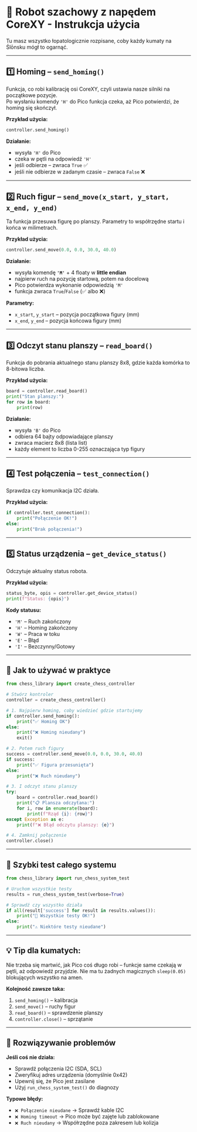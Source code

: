 # 🏁 Robot szachowy z napędem CoreXY - Instrukcja użycia

Tu masz wszystko łopatologicznie rozpisane, coby każdy kumaty na Ślōnsku mógł to ogarnąć.

---

## 1️⃣ Homing – `send_homing()`

Funkcja, co robi kalibrację osi CoreXY, czyli ustawia nasze silniki na początkowe pozycje.  
Po wysłaniu komendy `'H'` do Pico funkcja czeka, aż Pico potwierdzi, że homing się skończył.

**Przykład użycia:**
```python
controller.send_homing()
```

**Działanie:**
* wysyła `'H'` do Pico
* czeka w pętli na odpowiedź `'H'`
* jeśli odbierze – zwraca `True` ✅ 
* jeśli nie odbierze w zadanym czasie – zwraca `False` ❌

---

## 2️⃣ Ruch figur – `send_move(x_start, y_start, x_end, y_end)`

Ta funkcja przesuwa figurę po planszy.
Parametry to współrzędne startu i końca w milimetrach.

**Przykład użycia:**
```python
controller.send_move(0.0, 0.0, 30.0, 40.0)
```

**Działanie:**
* wysyła komendę **`'M'`** + 4 floaty w **little endian**
* najpierw ruch na pozycję startową, potem na docelową
* Pico potwierdza wykonanie odpowiedzią `'M'`
* funkcja zwraca `True`/`False` (✅ albo ❌)

**Parametry:**
* `x_start`, `y_start` – pozycja początkowa figury (mm)
* `x_end`, `y_end` – pozycja końcowa figury (mm)

---

## 3️⃣ Odczyt stanu planszy – `read_board()`

Funkcja do pobrania aktualnego stanu planszy 8x8, gdzie każda komórka to 8-bitowa liczba.

**Przykład użycia:**
```python
board = controller.read_board()
print("Stan planszy:")
for row in board:
    print(row)
```

**Działanie:**
* wysyła `'B'` do Pico
* odbiera 64 bajty odpowiadające planszy
* zwraca macierz 8x8 (lista list)
* każdy element to liczba 0-255 oznaczająca typ figury

---

## 4️⃣ Test połączenia – `test_connection()`

Sprawdza czy komunikacja I2C działa.

**Przykład użycia:**
```python
if controller.test_connection():
    print("Połączenie OK!")
else:
    print("Brak połączenia!")
```

---

## 5️⃣ Status urządzenia – `get_device_status()`

Odczytuje aktualny status robota.

**Przykład użycia:**
```python
status_byte, opis = controller.get_device_status()
print(f"Status: {opis}")
```

**Kody statusu:**
* `'M'` – Ruch zakończony
* `'H'` – Homing zakończony  
* `'W'` – Praca w toku
* `'E'` – Błąd
* `'I'` – Bezczynny/Gotowy

---

## 🚀 Jak to używać w praktyce

```python
from chess_library import create_chess_controller

# Stwórz kontroler
controller = create_chess_controller()

# 1. Najpierw homing, coby wiedzieć gdzie startujemy
if controller.send_homing():
    print("✅ Homing OK")
else:
    print("❌ Homing nieudany")
    exit()

# 2. Potem ruch figury
success = controller.send_move(0.0, 0.0, 30.0, 40.0)
if success:
    print("✅ Figura przesunięta")
else:
    print("❌ Ruch nieudany")

# 3. I odczyt stanu planszy
try:
    board = controller.read_board()
    print("📋 Plansza odczytana:")
    for i, row in enumerate(board):
        print(f"Rząd {i}: {row}")
except Exception as e:
    print(f"❌ Błąd odczytu planszy: {e}")

# 4. Zamknij połączenie
controller.close()
```

---

## 🧪 Szybki test całego systemu

```python
from chess_library import run_chess_system_test

# Uruchom wszystkie testy
results = run_chess_system_test(verbose=True)

# Sprawdź czy wszystko działa
if all(result['success'] for result in results.values()):
    print("🎉 Wszystkie testy OK!")
else:
    print("⚠️ Niektóre testy nieudane")
```

---

## 💡 **Tip dla kumatych:**

Nie trzeba się martwić, jak Pico coś długo robi – funkcje same czekają w pętli, aż odpowiedź przyjdzie.
Nie ma tu żadnych magicznych `sleep(0.05)` blokujących wszystko na amen.

**Kolejność zawsze taka:**
1. `send_homing()` – kalibracja
2. `send_move()` – ruchy figur  
3. `read_board()` – sprawdzenie planszy
4. `controller.close()` – sprzątanie

---

## 🔧 Rozwiązywanie problemów

**Jeśli coś nie działa:**
* Sprawdź połączenia I2C (SDA, SCL)  
* Zweryfikuj adres urządzenia (domyślnie 0x42)
* Upewnij się, że Pico jest zasilane
* Użyj `run_chess_system_test()` do diagnozy

**Typowe błędy:**
* `❌ Połączenie nieudane` → Sprawdź kable I2C
* `❌ Homing timeout` → Pico może być zajęte lub zablokowane
* `❌ Ruch nieudany` → Współrzędne poza zakresem lub kolizja
